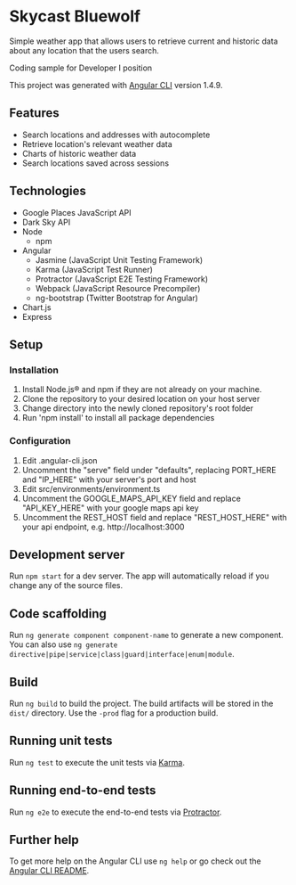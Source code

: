 # Skycast Bluewolf

Simple weather app that allows users to retrieve current and historic data about any location that the users search.

Coding sample for Developer I position

This project was generated with [Angular CLI](https://github.com/angular/angular-cli) version 1.4.9.

## Features

* Search locations and addresses with autocomplete
* Retrieve location's relevant weather data
* Charts of historic weather data
* Search locations saved across sessions

## Technologies

* Google Places JavaScript API
* Dark Sky API
* Node
	* npm
* Angular
	* Jasmine (JavaScript Unit Testing Framework)
	* Karma (JavaScript Test Runner)
	* Protractor (JavaScript E2E Testing Framework)
	* Webpack (JavaScript Resource Precompiler)
	* ng-bootstrap (Twitter Bootstrap for Angular)
* Chart.js
* Express

## Setup

### Installation

1. Install Node.js® and npm if they are not already on your machine.
2. Clone the repository to your desired location on your host server
3. Change directory into the newly cloned repository's root folder
4. Run 'npm install' to install all package dependencies

### Configuration

1. Edit .angular-cli.json
2. Uncomment the "serve" field under "defaults", replacing PORT_HERE and "IP_HERE" with your server's port and host
3. Edit src/environments/environment.ts
4. Uncomment the GOOGLE_MAPS_API_KEY field and replace "API_KEY_HERE" with your google maps api key
5. Uncomment the REST_HOST field and replace "REST_HOST_HERE" with your api endpoint, e.g. http://localhost:3000

## Development server

Run `npm start` for a dev server. The app will automatically reload if you change any of the source files.

## Code scaffolding

Run `ng generate component component-name` to generate a new component. You can also use `ng generate directive|pipe|service|class|guard|interface|enum|module`.

## Build

Run `ng build` to build the project. The build artifacts will be stored in the `dist/` directory. Use the `-prod` flag for a production build.

## Running unit tests

Run `ng test` to execute the unit tests via [Karma](https://karma-runner.github.io).

## Running end-to-end tests

Run `ng e2e` to execute the end-to-end tests via [Protractor](http://www.protractortest.org/).

## Further help

To get more help on the Angular CLI use `ng help` or go check out the [Angular CLI README](https://github.com/angular/angular-cli/blob/master/README.md).

